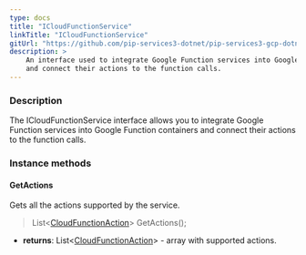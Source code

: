 ```yaml
---
type: docs
title: "ICloudFunctionService"
linkTitle: "ICloudFunctionService"
gitUrl: "https://github.com/pip-services3-dotnet/pip-services3-gcp-dotnet"
description: >
    An interface used to integrate Google Function services into Google Function containers
    and connect their actions to the function calls.
---
```


### Description

The ICloudFunctionService interface allows you to integrate Google Function services into Google Function containers and connect their actions to the function calls.

### Instance methods

#### GetActions
Gets all the actions supported by the service.  

> List<[CloudFunctionAction](../cloud_function_action)> GetActions();

- **returns**: List<[CloudFunctionAction](../cloud_function_action)> - array with supported actions.

